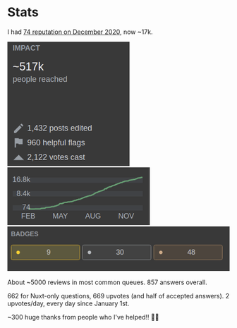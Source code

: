 # Stats

<span></span>

<p>I had <a href="https://stackoverflow.com/reputation">74 reputation on December 2020</a>, now ~17k.</p>


<div class="flex">
<img src="/images/people.png" class="h-48 mr-2" />
<img src="/images/rep.png" class="mr-2 h-24" />
<img src="/images/badges.png" class="h-18" />
</div>

About ~5000 reviews in most common queues. 857 answers overall.

662 for Nuxt-only questions, 669 upvotes (and half of accepted answers).
2 upvotes/day, every day since January 1st.

~300 huge thanks from people who I've helped!! 🤗😍
